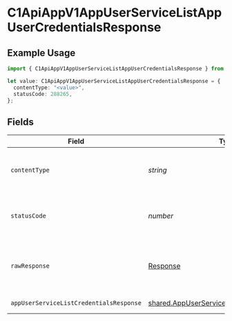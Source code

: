 # C1ApiAppV1AppUserServiceListAppUserCredentialsResponse

## Example Usage

```typescript
import { C1ApiAppV1AppUserServiceListAppUserCredentialsResponse } from "conductorone-sdk-typescript/sdk/models/operations";

let value: C1ApiAppV1AppUserServiceListAppUserCredentialsResponse = {
  contentType: "<value>",
  statusCode: 288265,
};
```

## Fields

| Field                                                                                                               | Type                                                                                                                | Required                                                                                                            | Description                                                                                                         |
| ------------------------------------------------------------------------------------------------------------------- | ------------------------------------------------------------------------------------------------------------------- | ------------------------------------------------------------------------------------------------------------------- | ------------------------------------------------------------------------------------------------------------------- |
| `contentType`                                                                                                       | *string*                                                                                                            | :heavy_check_mark:                                                                                                  | HTTP response content type for this operation                                                                       |
| `statusCode`                                                                                                        | *number*                                                                                                            | :heavy_check_mark:                                                                                                  | HTTP response status code for this operation                                                                        |
| `rawResponse`                                                                                                       | [Response](https://developer.mozilla.org/en-US/docs/Web/API/Response)                                               | :heavy_check_mark:                                                                                                  | Raw HTTP response; suitable for custom response parsing                                                             |
| `appUserServiceListCredentialsResponse`                                                                             | [shared.AppUserServiceListCredentialsResponse](../../../sdk/models/shared/appuserservicelistcredentialsresponse.md) | :heavy_minus_sign:                                                                                                  | Successful response                                                                                                 |